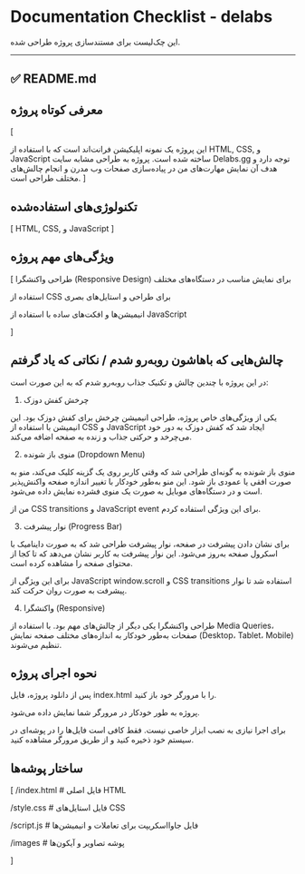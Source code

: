 # Documentation Checklist - delabs

این چک‌لیست برای مستندسازی پروژه‌ طراحی شده.

---

## ✅ README.md

## معرفی کوتاه پروژه
[

این پروژه یک نمونه اپلیکیشن فرانت‌اند است که با استفاده از HTML, CSS, و JavaScript ساخته شده است.
پروژه به طراحی مشابه سایت Delabs.gg توجه دارد و هدف آن نمایش مهارت‌های من در پیاده‌سازی صفحات وب مدرن و انجام چالش‌های مختلف طراحی است.
]

## تکنولوژی‌های استفاده‌شده

[
HTML, CSS, و JavaScript
]

## ویژگی‌های مهم پروژه

[
طراحی واکنشگرا (Responsive Design) برای نمایش مناسب در دستگاه‌های مختلف

استفاده از CSS برای طراحی و استایل‌های بصری

انیمیشن‌ها و افکت‌های ساده با استفاده از JavaScript

]

## چالش‌هایی که باهاشون روبه‌رو شدم / نکاتی که یاد گرفتم

در این پروژه با چندین چالش و تکنیک جذاب روبه‌رو شدم که به این صورت است:

1. چرخش کفش دوزک

یکی از ویژگی‌های خاص پروژه، طراحی انیمیشن چرخش برای کفش دوزک بود. این انیمیشن با استفاده از CSS و JavaScript ایجاد شد که کفش دوزک به دور خود می‌چرخد و حرکتی جذاب و زنده به صفحه اضافه می‌کند.

2. منوی باز شونده (Dropdown Menu)

منوی باز شونده به گونه‌ای طراحی شد که وقتی کاربر روی یک گزینه کلیک می‌کند، منو به صورت افقی یا عمودی باز شود. این منو به‌طور خودکار با تغییر اندازه صفحه واکنش‌پذیر است و در دستگاه‌های موبایل به صورت یک منوی فشرده نمایش داده می‌شود.

من از CSS transitions و JavaScript event برای این ویژگی استفاده کردم.

3. نوار پیشرفت (Progress Bar)

برای نشان دادن پیشرفت در صفحه، نوار پیشرفت طراحی شد که به صورت داینامیک با اسکرول صفحه به‌روز می‌شود. این نوار پیشرفت به کاربر نشان می‌دهد که تا کجا از محتوای صفحه را مشاهده کرده است.

برای این ویژگی از JavaScript window.scroll و CSS transitions استفاده شد تا نوار پیشرفت به صورت روان حرکت کند.

4. واکنشگرا (Responsive)

طراحی واکنشگرا یکی دیگر از چالش‌های مهم بود. با استفاده از Media Queries، صفحات به‌طور خودکار به اندازه‌های مختلف صفحه نمایش (Desktop، Tablet، Mobile) تنظیم می‌شوند.

## نحوه اجرای پروژه

پس از دانلود پروژه، فایل index.html را با مرورگر خود باز کنید.

پروژه به طور خودکار در مرورگر شما نمایش داده می‌شود.

برای اجرا نیازی به نصب ابزار خاصی نیست. فقط کافی است فایل‌ها را در پوشه‌ای در سیستم خود ذخیره کنید و از طریق مرورگر مشاهده کنید.

## ساختار پوشه‌ها

[
/index.html # فایل اصلی HTML

/style.css # فایل استایل‌های CSS

/script.js # فایل جاوااسکریپت برای تعاملات و انیمیشن‌ها

/images # پوشه تصاویر و آیکون‌ها


]

<!-- ## [ ] لینک دموی پروژه (اگه داری، مثلاً GitHub Pages یا Netlify)

- [ ] نوع لایسنس (مثل MIT, GPL)

---

## ✅ کامنت‌گذاری داخل کد

- [ ] توضیح فانکشن‌ها و بخش‌های کلیدی در JS
- [ ] کامنت برای انیمیشن‌ها یا بخش‌های خاص در CSS
- [ ] حذف کدهای اضافی یا بلااستفاده
- [ ] مرتب بودن کد (indentation، spacing، و ...)

---

## ✅ ساختار پروژه

- [ ] پوشه‌بندی واضح و منظم (css/, js/, images/, fonts/)
- [ ] نام‌گذاری فایل‌ها واضح و مرتبط با محتوا
- [ ] کد تمیز و قابل فهم

---

## ✅ فایل‌های کمکی (اختیاری ولی حرفه‌ای)

- [ ] LICENSE
- [ ] TODO.md
- [ ] CHANGELOG.md -->
